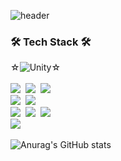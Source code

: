 ![header](https://capsule-render.vercel.app/api?type=wave&color=auto&height=300&section=header&text=Hong%Se%Hyeon&fontColor=white&fontSize=90)

### 🛠 Tech Stack 🛠
<p align="left">
    ☆<img alt="Unity" src ="https://img.shields.io/badge/Unity-000000.svg?&style=flat-square&logo=Unity&logoColor=white"/>☆<br><br>
    <img src="https://img.shields.io/badge/C%23-brightgreen?style=flat-square&logo=CSharp&logoColor=white"/></a>&nbsp 
    <img src="https://img.shields.io/badge/C++-00599C?style=flat-square&logo=C%2B%2B&logoColor=white"/></a>&nbsp
    <img src="https://img.shields.io/badge/C-A8B9CC?style=flat-square&logo=C&logoColor=white"/></a>&nbsp
    <br>
    <img src="https://img.shields.io/badge/Python-3766AB?style=flat-square&logo=Python&logoColor=white"/></a>&nbsp 
    <img src="https://img.shields.io/badge/Java-007396?style=flat-square&logo=Java&logoColor=white"/></a>&nbsp 
    <br>
    <img src="https://img.shields.io/badge/HTML-lightgrey?style=flat-square&logo=HTML5&logoColor=white"/></a>&nbsp 
    <img src="https://img.shields.io/badge/css-1572B6?style=flat-square&logo=css3&logoColor=white"/></a>&nbsp 
    <img src="https://img.shields.io/badge/Javascript-ffb13b?style=flat-square&logo=javascript&logoColor=white"/></a>&nbsp 
    <br>
    <img src="https://img.shields.io/badge/Mysql-E6B91E?style=flat-square&logo=MySql&logoColor=white"/></a>&nbsp 
</p>

![Anurag's GitHub stats](https://github-readme-stats.vercel.app/api?username=hsh0517&&show_icons=true&theme=synthwave)
